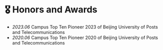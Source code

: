 # 🎖 Honors and Awards
- *2023.06* Campus Top Ten Pioneer 2023 of Beijing University of Posts and Telecommunications
- *2020.06* Campus Top Ten Pioneer 2020 of Beijing University of Posts and Telecommunications